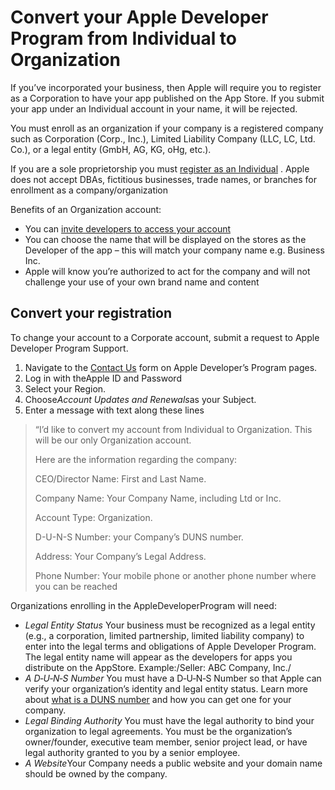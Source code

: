 # Convert your Apple Developer Program from Individual to Organization
If you’ve incorporated your business, then Apple will require you to register as a Corporation to have your app published on the App Store. If you submit your app under an Individual account in your name, it will be rejected.

You must enroll as an organization if your company is a registered company such as Corporation (Corp., Inc.), Limited Liability Company (LLC, LC, Ltd. Co.), or a legal entity (GmbH, AG, KG, oHg, etc.).

If you are a sole proprietorship you must [register as an Individual](https://developer.apple.com/programs/enroll/) . Apple does not accept DBAs, fictitious businesses, trade names, or branches for enrollment as a company/organization

Benefits of an Organization account:
* You can [invite developers to access your account](https://www.mobiloud.com/help/knowledge-base/how-to-invite-users-to-your-apple-developer-account/) 
* You can choose the name that will be displayed on the stores as the Developer of the app – this will match your company name e.g. Business Inc.
* Apple will know you’re authorized to act for the company and will not challenge your use of your own brand name and content

## Convert your registration
To change your account to a Corporate account, submit a request to Apple Developer Program Support.

1. Navigate to the [Contact Us](https://developer.apple.com//contact/submit/) form on Apple Developer’s Program pages.
2. Log in with theApple ID and Password
3. Select your Region.
4. Choose*Account Updates and Renewals*as your Subject.
5. Enter a message with text along these lines

> “I’d like to convert my account from Individual to Organization. This will be our only Organization account.
> 
> Here are the information regarding the company:
> 
> CEO/Director Name: First and Last Name.
> 
> Company Name: Your Company Name, including Ltd or Inc.
> 
> Account Type: Organization.
> 
> D-U-N-S Number: your Company’s DUNS number.
> 
> Address: Your Company’s Legal Address.
> 
> Phone Number: Your mobile phone or another phone number where you can be reached

Organizations enrolling in the AppleDeveloperProgram will need:

* *Legal Entity Status*
Your business must be recognized as a legal entity (e.g., a corporation, limited partnership, limited liability company) to enter into the legal terms and obligations of Apple Developer Program. The legal entity name will appear as the developers for apps you distribute on the AppStore. Example:/Seller: ABC Company, Inc./
* *A D‑U‑N‑S Number*
You must have a D‑U‑N‑S Number so that Apple can verify your organization’s identity and legal entity status. Learn more about [what is a DUNS number](https://www.mobiloud.com/help/knowledge-base/what-is-duns-number/) and how you can get one for your company.
* *Legal Binding Authority*
You must have the legal authority to bind your organization to legal agreements. You must be the organization’s owner/founder, executive team member, senior project lead, or have legal authority granted to you by a senior employee.
* *A Website*Your Company needs a public website and your domain name should be owned by the company.
